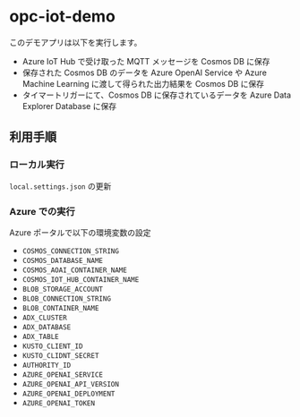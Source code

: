# opc-iot-demo
このデモアプリは以下を実行します。
- Azure IoT Hub で受け取った MQTT メッセージを Cosmos DB に保存
- 保存された Cosmos DB のデータを Azure OpenAI Service や Azure Machine Learning に渡して得られた出力結果を Cosmos DB に保存
- タイマートリガーにて、Cosmos DB に保存されているデータを Azure Data Explorer Database に保存

## 利用手順
### ローカル実行
`local.settings.json` の更新

### Azure での実行
Azure ポータルで以下の環境変数の設定
- `COSMOS_CONNECTION_STRING`
- `COSMOS_DATABASE_NAME`
- `COSMOS_AOAI_CONTAINER_NAME`
- `COSMOS_IOT_HUB_CONTAINER_NAME`
- `BLOB_STORAGE_ACCOUNT`
- `BLOB_CONNECTION_STRING`
- `BLOB_CONTAINER_NAME`
- `ADX_CLUSTER`
- `ADX_DATABASE`
- `ADX_TABLE`
- `KUSTO_CLIENT_ID`
- `KUSTO_CLIDNT_SECRET`
- `AUTHORITY_ID`
- `AZURE_OPENAI_SERVICE`
- `AZURE_OPENAI_API_VERSION`
- `AZURE_OPENAI_DEPLOYMENT`
- `AZURE_OPENAI_TOKEN`
